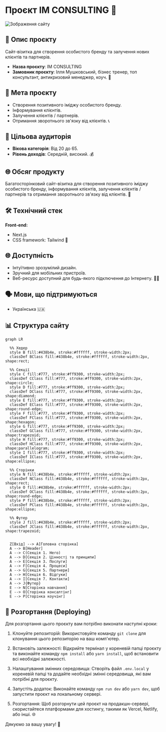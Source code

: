 # Проєкт IM CONSULTING 💼

![Зображення сайту](./public/images/omg-hero.jpg)

## 📝 Опис проєкту

Сайт-візитка для створення особистого бренду та залучення нових клієнтів та
партнерів.

- **Назва проєкту**: IM CONSULTING
- **Замовник проєкту**: Ілля Мушковський, бізнес тренер, топ консультант,
  антикризовий менеджер, коуч. 🚀

## 🎯 Мета проєкту

- Створення позитивного іміджу особистого бренду.
- Інформування клієнтів.
- Залучення клієнтів / партнерів.
- Отримання зворотнього зв'язку від клієнтів. 📞

## 👥 Цільова аудиторія

- **Вікова категорія**: Від 20 до 65.
- **Рівень доходів**: Середній, високий. 💰

## 🌐 Обсяг продукту

Багатосторінковий сайт-візитка для створення позитивного іміджу особистого
бренду, інформування клієнтів, залучення клієнтів / партнерів та отримання
зворотнього зв'язку від клієнтів. 🌟

## 🛠️ Технічний стек

**Front-end:**

- Next.js
- CSS framework: Tailwind 🎨

## 🌐 Доступність

- Інтуїтивно зрозумілий дизайн.
- Зручний для мобільних пристроїв.
- Веб-ресурс доступний для будь-якого підключення до Інтернету. 📱🌐

## 🗣️ Мови, що підтримуються

- Українська 🇺🇦

## 📊 Структура сайту

```mermaid
graph LR

  %% Хедер
  style B fill:#438b4e, stroke:#ffffff, stroke-width:2px;
  classDef BClass fill:#438b4e, stroke:#ffffff, stroke-width:2px, shape:rect;

  %% Секції
  style C fill:#777, stroke:#ff9300, stroke-width:2px;
  classDef CClass fill:#777, stroke:#ff9300, stroke-width:2px, shape:circle;
  style D fill:#777, stroke:#ff9300, stroke-width:2px;
  classDef DClass fill:#777, stroke:#ff9300, stroke-width:2px, shape:diamond;
  style E fill:#777, stroke:#ff9300, stroke-width:2px;
  classDef EClass fill:#777, stroke:#ff9300, stroke-width:2px, shape:round-edge;
  style F fill:#777, stroke:#ff9300, stroke-width:2px;
  classDef FClass fill:#777, stroke:#ff9300, stroke-width:2px, shape:hexagon;
  style G fill:#777, stroke:#ff9300, stroke-width:2px;
  classDef GClass fill:#777, stroke:#ff9300, stroke-width:2px, shape:trapezoid;
  style H fill:#777, stroke:#ff9300, stroke-width:2px;
  classDef HClass fill:#777, stroke:#ff9300, stroke-width:2px, shape:parallelogram;
  style I fill:#777, stroke:#ff9300, stroke-width:2px;
  classDef IClass fill:#777, stroke:#ff9300, stroke-width:2px, shape:ellipse;

  %% Сторінки
  style N fill:#438b4e, stroke:#ffffff, stroke-width:2px;
  classDef NClass fill:#438b4e, stroke:#ffffff, stroke-width:2px, shape:rect;
  style O fill:#438b4e, stroke:#ffffff, stroke-width:2px;
  classDef OClass fill:#438b4e, stroke:#ffffff, stroke-width:2px, shape:round-edge;
  style P fill:#438b4e, stroke:#ffffff, stroke-width:2px;
  classDef PClass fill:#438b4e, stroke:#ffffff, stroke-width:2px, shape:ellipse;

  %% Футер
  style J fill:#438b4e, stroke:#ffffff, stroke-width:2px;
  classDef JClass fill:#438b4e, stroke:#ffffff, stroke-width:2px, shape:trapezoid;


  Z[Вхід] --> A[Головна сторінка]
  A --> B[Header]
  A --> C(Секція 1. Hero)
  A --> D[Секція 2. Цінності та принципи]
  A --> E[Секція 3. Послуги]
  A --> F[Секція 4. Процеси]
  A --> G[Секція 5. Партнери]
  A --> H[Секція 6. Відгуки]
  A --> I[Секція 7. Контакти]
  A --> J{Футер}
  E --> N[Сторінка навчання]
  E --> O[Сторінка консалтінг]
  E --> P[Сторінка коучінг]
```

## 🚀 Розгортання (Deploying)

Для розгортання цього проєкту вам потрібно виконати наступні кроки:

1. Клонуйте репозиторій: Використовуйте команду `git clone` для клонування цього
   репозиторію на ваш комп'ютер.

2. Встановіть залежності: Відкрийте термінал у кореневій папці проєкту та
   виконайте команду `npm install` або `yarn install`, щоб встановити всі
   необхідні залежності.

3. Налаштування змінних середовища: Створіть файл `.env.local` у кореневій папці
   та додайте необхідні змінні середовища, які вам потрібні для проєкту.

4. Запустіть додаток: Виконайте команду `npm run dev` або `yarn dev`, щоб
   запустити проєкт на локальному сервері.

5. Розгортання: Щоб розгорнути цей проєкт на продакшн-сервері, скористайтеся
   платформами для хостингу, такими як Vercel, Netlify, або інші. 🌐

Дякуємо за вашу увагу! 🙌
